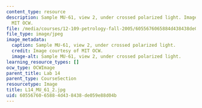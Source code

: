 ```yaml
---
content_type: resource
description: Sample MU-61, view 2, under crossed polarized light. Image courtesy of
  MIT OCW.
file: /media/courses/12-109-petrology-fall-2005/6055676065884d438438de059e88d04b_L14_MU_61_2.jpg
file_type: image/jpeg
image_metadata:
  caption: Sample MU-61, view 2, under crossed polarized light.
  credit: Image courtesy of MIT OCW.
  image-alt: Sample MU-61, view 2, under crossed polarized light.
learning_resource_types: []
ocw_type: OCWImage
parent_title: Lab 14
parent_type: CourseSection
resourcetype: Image
title: L14_MU_61_2.jpg
uid: 60556760-6588-4d43-8438-de059e88d04b
---
```

